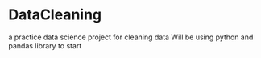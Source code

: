 # DataCleaning
a practice data science project for cleaning data
Will be using python and pandas library to start
